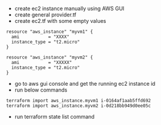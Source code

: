 - create ec2 instance manually using AWS GUI
- create general provider.tf
- create ec2.tf with some empty values

```
resource "aws_instance" "myvm1" {
  ami           = "XXXX"
  instance_type = "t2.micro"
}

resource "aws_instance" "myvm2" {
  ami           = "XXXXX"
  instance_type = "t2.micro"
}
```

- go  to aws gui console and get the running ec2 instance id
- run below commands

```
terraform import aws_instance.myvm1 i-0164af1aab5ffd692
terraform import aws_instance.myvm2 i-0d218bb949d0ee05c
```
- run terraform state list command